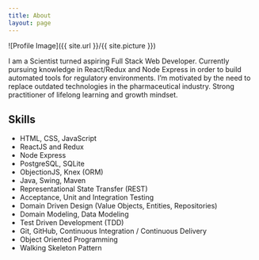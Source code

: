 ```yaml
---
title: About
layout: page
---
```

![Profile Image]({{ site.url }}/{{ site.picture }})

I am a Scientist turned aspiring Full Stack Web Developer. Currently pursuing knowledge in React/Redux and Node Express
 in order to build automated tools for regulatory environments. I’m motivated by the need to replace outdated technologies in the pharmaceutical industry. Strong practitioner of lifelong learning and growth mindset.

## Skills

- HTML, CSS, JavaScript
- ReactJS and Redux
- Node Express
- PostgreSQL, SQLite
- ObjectionJS, Knex (ORM)
- Java, Swing, Maven
- Representational State Transfer (REST)
- Acceptance, Unit and Integration Testing
- Domain Driven Design (Value Objects, Entities, Repositories)
- Domain Modeling, Data Modeling
- Test Driven Development (TDD)
- Git, GitHub, Continuous Integration / Continuous Delivery
- Object Oriented Programming
- Walking Skeleton Pattern
